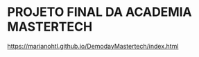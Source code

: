 # PROJETO FINAL DA ACADEMIA MASTERTECH

https://marianohtl.github.io/DemodayMastertech/index.html


